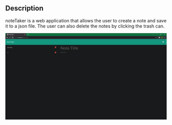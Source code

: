 ## Description

noteTaker is a web application that allows the user to create a note and save it to a json file. The user can also delete the notes by clicking the trash can.

![alt text](./assets/screenshot.png)
